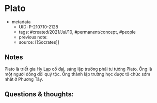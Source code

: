 # Plato

- metadata
	- UID: P-210710-2128
	- tags: #created/2021/Jul/10, #permanent/concept, #people 
	- previous note: 
	- source: [[Socrates]]

## Notes
Plato là triết gia Hy Lạp cổ đại, sáng lập trường phái tư tưởng Plato. Ông là một người dòng dõi quý tộc. Ông thành lập trường học được tổ chức sớm nhất ở Phương Tây. 

## Questions & thoughts:

